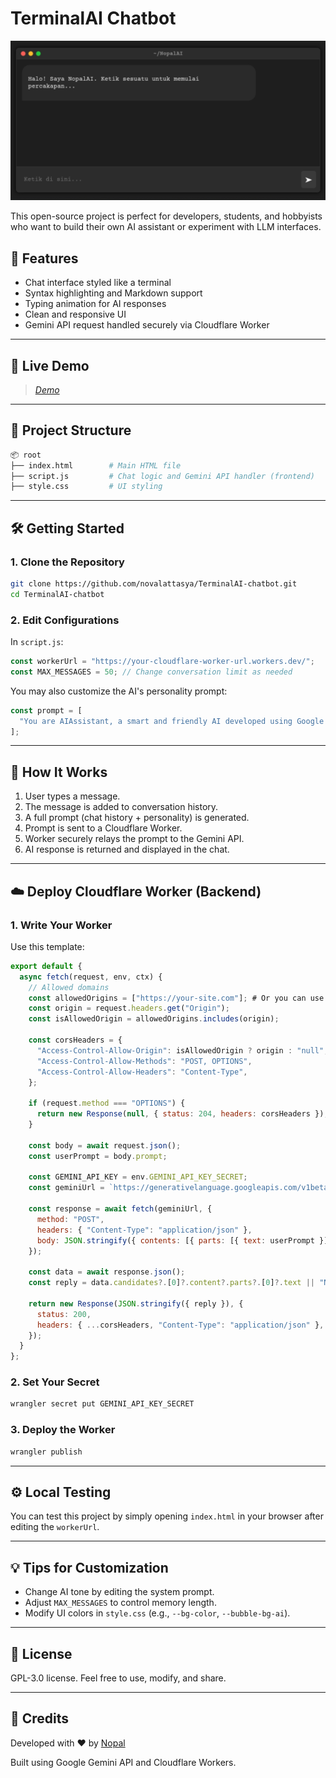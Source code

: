 # TerminalAI Chatbot

![Demo](image/1748519395690.jpg)

This open-source project is perfect for developers, students, and hobbyists who want to build their own AI assistant or experiment with LLM interfaces.

## 🌟 Features

* Chat interface styled like a terminal
* Syntax highlighting and Markdown support
* Typing animation for AI responses
* Clean and responsive UI
* Gemini API request handled securely via Cloudflare Worker

---

## 🚀 Live Demo

> *[Demo](https://nopal-ai.pages.dev/)*

---

## 📁 Project Structure

```bash
📦 root
├── index.html        # Main HTML file
├── script.js         # Chat logic and Gemini API handler (frontend)
├── style.css         # UI styling
```

---

## 🛠️ Getting Started

### 1. Clone the Repository

```bash
git clone https://github.com/novalattasya/TerminalAI-chatbot.git
cd TerminalAI-chatbot
```

### 2. Edit Configurations

In `script.js`:

```js
const workerUrl = "https://your-cloudflare-worker-url.workers.dev/";
const MAX_MESSAGES = 50; // Change conversation limit as needed
```

You may also customize the AI's personality prompt:

```js
const prompt = [
  "You are AIAssistant, a smart and friendly AI developed using Google's Gemini API..."
];
```

---

## 🧠 How It Works

1. User types a message.
2. The message is added to conversation history.
3. A full prompt (chat history + personality) is generated.
4. Prompt is sent to a Cloudflare Worker.
5. Worker securely relays the prompt to the Gemini API.
6. AI response is returned and displayed in the chat.

---

## ☁️ Deploy Cloudflare Worker (Backend)

### 1. Write Your Worker

Use this template:

```js
export default {
  async fetch(request, env, ctx) {
    // Allowed domains
    const allowedOrigins = ["https://your-site.com"]; # Or you can use "*" for development
    const origin = request.headers.get("Origin");
    const isAllowedOrigin = allowedOrigins.includes(origin);

    const corsHeaders = {
      "Access-Control-Allow-Origin": isAllowedOrigin ? origin : "null",
      "Access-Control-Allow-Methods": "POST, OPTIONS",
      "Access-Control-Allow-Headers": "Content-Type",
    };

    if (request.method === "OPTIONS") {
      return new Response(null, { status: 204, headers: corsHeaders });
    }

    const body = await request.json();
    const userPrompt = body.prompt;

    const GEMINI_API_KEY = env.GEMINI_API_KEY_SECRET;
    const geminiUrl = `https://generativelanguage.googleapis.com/v1beta/models/gemini-2.0-flash:generateContent?key=${GEMINI_API_KEY}`;

    const response = await fetch(geminiUrl, {
      method: "POST",
      headers: { "Content-Type": "application/json" },
      body: JSON.stringify({ contents: [{ parts: [{ text: userPrompt }] }] })
    });

    const data = await response.json();
    const reply = data.candidates?.[0]?.content?.parts?.[0]?.text || "No content generated.";

    return new Response(JSON.stringify({ reply }), {
      status: 200,
      headers: { ...corsHeaders, "Content-Type": "application/json" },
    });
  }
};
```

### 2. Set Your Secret

```bash
wrangler secret put GEMINI_API_KEY_SECRET
```

### 3. Deploy the Worker

```bash
wrangler publish
```

---

## ⚙️ Local Testing

You can test this project by simply opening `index.html` in your browser after editing the `workerUrl`.

---

## 💡 Tips for Customization

* Change AI tone by editing the system prompt.
* Adjust `MAX_MESSAGES` to control memory length.
* Modify UI colors in `style.css` (e.g., `--bg-color`, `--bubble-bg-ai`).

---

## 📜 License

GPL-3.0 license. Feel free to use, modify, and share.

---

## 👋 Credits

Developed with ❤️ by [Nopal](https://github.com/novalattasya)

Built using Google Gemini API and Cloudflare Workers.
